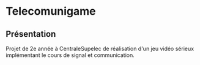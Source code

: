 # Telecomunigame

## Présentation

Projet de 2e année à CentraleSupelec de réalisation d'un jeu vidéo sérieux implémentant le cours de signal et communication.